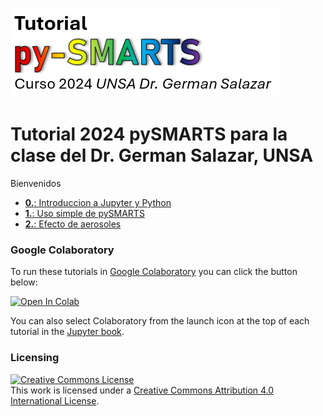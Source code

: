 ![tutorialpromo](images/tutorial_banner.PNG)

# Tutorial 2024 pySMARTS para la clase del Dr. German Salazar, UNSA 
Bienvenidos

* [**0.**: Introduccion a Jupyter y Python](https://colab.research.google.com/github/PV-Tutorials/2024_pySMARTS_UNSA/blob/main/0.%20Introduccion%20a%20Jupyter%20y%20Python.ipynb)
* [**1.**: Uso simple de pySMARTS](https://colab.research.google.com/github/PV-Tutorials/2024_pySMARTS_UNSA/blob/main/1.%20Uso%20simple%20de%20pySMARTS.ipynb)
* [**2.**: Efecto de aerosoles](https://colab.research.google.com/github/PV-Tutorials/2024_pySMARTS_UNSA/blob/main/2.%20Efecto%20de%20aerosoles.ipynb)


### Google Colaboratory
To run these tutorials in [Google Colaboratory](https://colab.research.google.com/)
you can click the button below:

<a target="_blank" href="https://colab.research.google.com/github/PV-Tutorials/2024_pySMARTS_UNSA/blob/main/Bienvenida.ipynb">
  <img src="https://colab.research.google.com/assets/colab-badge.svg" alt="Open In Colab"/>
</a>

You can also select Colaboratory from the launch icon at the top of each tutorial
in the [Jupyter book](https://pvsc-tutorials.github.io/2024_pySMARTS_UNSA/index.html).


### Licensing

<a rel="license" href="http://creativecommons.org/licenses/by/4.0/"><img alt="Creative Commons License" style="border-width:0" src="https://i.creativecommons.org/l/by/4.0/88x31.png" /></a><br />This work is licensed under a <a rel="license" href="http://creativecommons.org/licenses/by/4.0/">Creative Commons Attribution 4.0 International License</a>.
